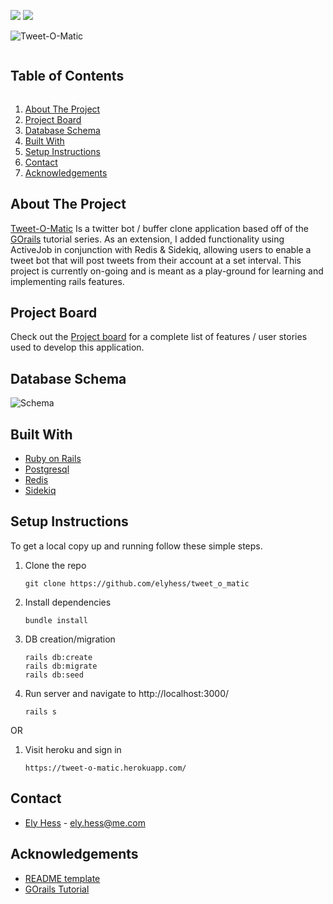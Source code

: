 <!-- Shields -->
![](https://img.shields.io/badge/Rails-5.2.4-informational?style=flat&logo=<LOGO_NAME>&logoColor=white&color=2bbc8a)
![](https://img.shields.io/badge/Ruby-2.5.3-orange)


![Tweet-O-Matic](https://github.com/elyhess/tweet_o_matic/blob/main/header.png)
<!-- TABLE OF CONTENTS -->
<summary><h2 style="display: inline-block">Table of Contents</h2></summary>
<ol>
  <li><a href="#about-the-project">About The Project</a>
  <li><a href="#project-board">Project Board</a></li>
  <li><a href="#database-schema">Database Schema</a></li>
  <li><a href="#built-with">Built With</a>
  <li><a href="#setup-instructions">Setup Instructions</a></li>
  <li><a href="#contact">Contact</a></li>
  <li><a href="#acknowledgements">Acknowledgements</a></li>
</ol>

<!-- ABOUT THE PROJECT -->
## About The Project

[Tweet-O-Matic](https://tweet-o-matic.herokuapp.com/) Is a twitter bot / buffer clone application based off of the [GOrails](https://gorails.com/series/rails-for-beginners) tutorial series. As an extension, I added functionality using ActiveJob in conjunction with Redis & Sidekiq, allowing users to enable a tweet bot that will post tweets from their account at a set interval. This project is currently on-going and is meant as a play-ground for learning and implementing rails features.


<!-- PROJECT BOARD -->
## Project Board
Check out the [Project board](https://github.com/elyhess/tweet_o_matic/projects/1) for a complete list of features / user stories used to develop this application.

<!-- DATABBASE SCHEMA -->
## Database Schema

![Schema](https://github.com/elyhess/tweet_o_matic/blob/main/schema.png)

<!-- BUILT WITH -->
## Built With

* [Ruby on Rails](https://rubyonrails.org/)
* [Postgresql](https://www.postgresql.org/)
* [Redis](https://redis.io/)
* [Sidekiq](https://sidekiq.org/)

<!-- SETUP INSTRUCTIONS -->
## Setup Instructions
To get a local copy up and running follow these simple steps.

1. Clone the repo
   ```
   git clone https://github.com/elyhess/tweet_o_matic
   ```
2. Install dependencies
   ```
   bundle install
   ```
3. DB creation/migration
   ```
   rails db:create
   rails db:migrate
   rails db:seed
   ```
4. Run server and navigate to http://localhost:3000/
   ```
   rails s
   ```
OR

1. Visit heroku and sign in
   ```
   https://tweet-o-matic.herokuapp.com/
   ```

<!-- CONTACT -->
## Contact
* [Ely Hess](https://github.com/elyhess) - ely.hess@me.com


<!-- ACKNOWLEDGEMENTS -->
## Acknowledgements

* [README template](https://github.com/othneildrew/Best-README-Template)
* [GOrails Tutorial](https://gorails.com/series/rails-for-beginners)
